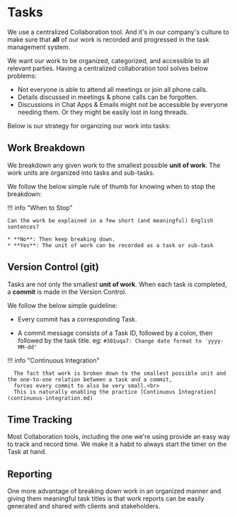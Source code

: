 # Tasks

We use a centralized Collaboration tool. 
And it's in our company's culture to make sure that __all__ of our work is recorded and progressed in the task management system.

We want our work to be organized, categorized, and accessible to all relevant parties. 
Having a centralized collaboration tool solves below problems:

* Not everyone is able to attend all meetings or join all phone calls.
* Details discussed in meetings & phone calls can be forgotten.
* Discussions in Chat Apps & Emails might not be accessible by everyone needing them. Or they might be easily lost in long threads.

Below is our strategy for organizing our work into tasks:

## Work Breakdown

We breakdown any given work to the smallest possible **unit of work**. 
The work units are organized into tasks and sub-tasks.

We follow the below simple rule of thumb for knowing when to stop the breakdown:

!!! info "When to Stop"

	Can the work be explained in a few short (and meaningful) English sentences?

	* **No**: Then keep breaking down.
	* **Yes**: The unit of work can be recorded as a task or sub-task

## Version Control (git)

Tasks are not only the smallest **unit of work**. When each task is completed, a **commit** is made in the Version Control.

We follow the below simple guideline:

* Every commit has a corresponding Task.

* A commit message consists of a Task ID, followed by a colon, 
then followed by the task title. eg: `#301uqa7: Change date format to 'yyyy-MM-dd' `

!!! info "Continuous Integration"

	  The fact that work is broken down to the smallest possible unit and the one-to-one relation between a task and a commit, 
	  forces every commit to also be very small.<br>
	  This is naturally enabling the practice [Continuous Integration](continuous-integration.md)

## Time Tracking

Most Collaboration tools, including the one we're using provide an easy way to track and record time. 
We make it a habit to always start the timer on the Task at hand.

## Reporting

One more advantage of breaking down work in an organized manner and 
giving them meaningful task titles is that work reports can be easily generated and shared with clients and stakeholders.
